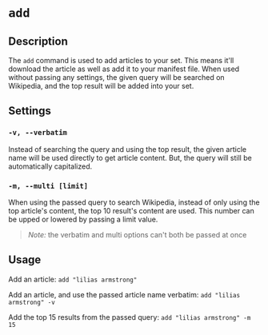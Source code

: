 # `add`

## Description
The `add` command is used to add articles to your set. This means it'll download the article as well as add it to your manifest file. When used without passing any settings, the given query will be searched on Wikipedia, and the top result will be added into your set.

## Settings
### `-v, --verbatim`
Instead of searching the query and using the top result, the given article name will be used directly to get article content. But, the query will still be automatically capitalized.

### `-m, --multi [limit]`
When using the passed query to search Wikipedia, instead of only using the top article's content, the top 10 result's content are used. This number can be upped or lowered by passing a limit value.

> *Note:* the verbatim and multi options can't both be passed at once

## Usage
Add an article: `add "lilias armstrong"`

Add an article, and use the passed article name verbatim: `add "lilias armstrong" -v`

Add the top 15 results from the passed query: `add "lilias armstrong" -m 15`